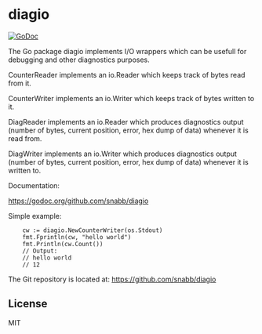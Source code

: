 diagio
======

[![GoDoc](https://godoc.org/github.com/snabb/diagio?status.svg)](https://godoc.org/github.com/snabb/diagio)

The Go package diagio implements I/O wrappers which can be usefull for
debugging and other diagnostics purposes.

CounterReader implements an io.Reader which keeps track of bytes read
from it.

CounterWriter implements an io.Writer which keeps track of bytes written
to it.

DiagReader implements an io.Reader which produces diagnostics output
(number of bytes, current position, error, hex dump of data) whenever
it is read from.

DiagWriter implements an io.Writer which produces diagnostics output
(number of bytes, current position, error, hex dump of data) whenever
it is written to.

Documentation:

https://godoc.org/github.com/snabb/diagio

Simple example:
```
	cw := diagio.NewCounterWriter(os.Stdout)
	fmt.Fprintln(cw, "hello world")
	fmt.Println(cw.Count())
	// Output:
	// hello world
	// 12
```

The Git repository is located at: https://github.com/snabb/diagio


License
-------

MIT
